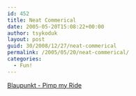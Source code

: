 ```yaml
---
id: 452
title: Neat Commerical
date: 2005-05-20T15:08:22+00:00
author: tsykoduk
layout: post
guid: 30/2008/12/27/neat-commerical
permalink: /2005/05/20/neat-commerical/
categories:
  - Fun!
---
```

<p><a href="https://greg.nokes.name/Blaupunkt_Pimp_my_Ride.mpg">Blaupunkt - Pimp my Ride</a></p>